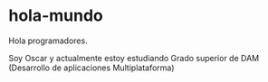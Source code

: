 # hola-mundo


Hola programadores.


Soy Oscar y actualmente estoy estudiando Grado superior de DAM (Desarrollo de aplicaciones Multiplataforma)
